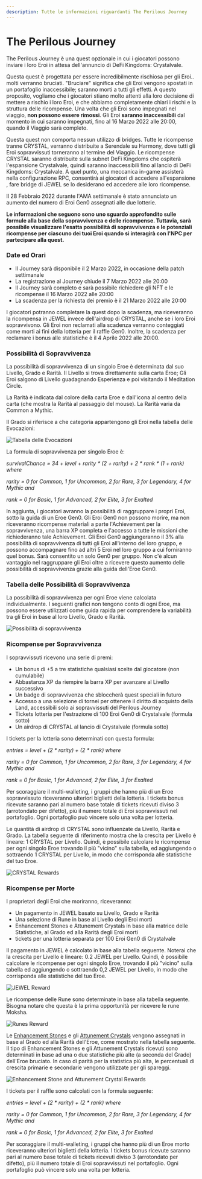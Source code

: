 ```yaml
---
description: Tutte le informazioni riguardanti The Perilous Journey
---
```


# The Perilous Journey

The Perilous Journey è una quest opzionale in cui i giocatori possono inviare i loro Eroi in attesa dell'annuncio di DeFi Kingdoms: Crystalvale.

Questa quest è progettata per essere incredibilmente rischiosa per gli Eroi.. molti verranno bruciati. "Bruciare" significa che gli Eroi vengono spostati in un portafoglio inaccessibile; saranno morti a tutti gli effetti. A questo proposito, vogliamo che i giocatori stiano molto attenti alla loro decisione di mettere a rischio i loro Eroi, e che abbiamo completamente chiari i rischi e la struttura delle ricompense. Una volta che gli Eroi sono impegnati nel viaggio, **non possono essere rimossi**. Gli Eroi **saranno inaccessibili** dal momento in cui saranno impegnati, fino al 16 Marzo 2022 alle 20:00, quando il Viaggio sarà completo.

Questa quest non comporta nessun utilizzo di bridges. Tutte le ricompense tranne CRYSTAL, verranno distribuite a Serendale su Harmony, dove tutti gli Eroi sopravvissuti torneranno al termine del Viaggio. Le ricompense CRYSTAL saranno distribuite sulla subnet DeFi Kingdoms che ospiterà l'espansione Crystalvale, quindi saranno inaccessibili fino al lancio di DeFi Kingdoms: Crystalvale. A quel punto, una meccanica in-game assisterà nella configurazione RPC, consentirà ai giocatori di accedere all'espansione , fare bridge di JEWEL se lo desiderano ed accedere alle loro ricompense.

Il 28 Febbraio 2022 durante l'AMA settimanale è stato annunciato un aumento del numero di Eroi Gen0 assegnati alle due lotterie.

**Le informazioni che seguono sono uno sguardo approfondito sulle formule alla base della sopravvivenza e delle ricompense. Tuttavia, sarà possibile visualizzare l'esatta possibilità di sopravvivenza e le potenziali ricompense per ciascuno dei tuoi Eroi quando si interagirà con l'NPC per partecipare alla quest.**

### **Date ed Orari**

* Il Journey sarà disponibile il 2 Marzo 2022, in occasione della patch settimanale
* La registrazione al Journey chiude il 7 Marzo 2022 alle 20:00
* Il Journey sarà completo e sarà possibile richiedere gli NFT e le ricompense il 16 Marzo 2022 alle 20:00
* La scadenza per la richiesta dei premio è il 21 Marzo 2022 alle 20:00

I giocatori potranno completare la quest dopo la scadenza, ma riceveranno la ricompensa in JEWEL invece dell'airdrop di CRYSTAL, anche se i loro Eroi sopravvivono. Gli Eroi non reclamati alla scadenza verranno conteggiati come morti ai fini della lotteria per il raffle Gen0. Inoltre, la scadenza per reclamare i bonus alle statistiche è il 4 Aprile 2022 alle 20:00.

### Possibilità di Sopravvivenza

La possibilità di sopravvivenza di un singolo Eroe è determinata dal suo Livello, Grado e Rarità. Il Livello si trova direttamente sulla carta Eroe; Gli Eroi salgono di Livello guadagnando Esperienza e poi visitando il Meditation Circle.

La Rarità è indicata dal colore della carta Eroe e dall'icona al centro della carta (che mostra la Rarità al passaggio del mouse). La Rarità varia da Common a Mythic.

Il Grado si riferisce a che categoria appartengono gli Eroi nella tabella delle Evocazioni:

![Tabella delle Evocazioni](<../.gitbook/assets/Albus Class Tree.png>)

La formula di sopravvivenza per singolo Eroe è:

_survivalChance = 34 + level + rarity \* (2 + rarity) + 2 \* rank \* (1 + rank) where_

&#x20;    _rarity = 0 for Common, 1 for Uncommon, 2 for Rare, 3 for Legendary, 4 for Mythic and_

&#x20;    _rank = 0 for Basic, 1 for Advanced, 2 for Elite, 3 for Exalted_

In aggiunta, i giocatori avranno la possibilità di raggruppare i propri Eroi, sotto la guida di un Eroe Gen0. Gli Eroi Gen0 non possono morire, ma non riceveranno ricompense materiali a parte l'Achievement per la sopravvivenza, una barra XP completa e l'accesso a tutte le missioni che richiederanno tale Achievement. Gli Eroi Gen0 aggiungeranno il 3% alla possibilità di sopravvivenza di tutti gli Eroi all'interno del loro gruppo, e possono accompagnare fino ad altri 5 Eroi nel loro gruppo a cui forniranno quel bonus. Sarà consentito un solo Gen0 per gruppo. Non c'è alcun vantaggio nel raggruppare gli Eroi oltre a ricevere questo aumento delle possibilità di sopravvivenza grazie alla guida dell'Eroe Gen0.

### Tabella delle Possibilità di Sopravvivenza

La possibilità di sopravvivenza per ogni Eroe viene calcolata individualmente. I seguenti grafici non tengono conto di ogni Eroe, ma possono essere utilizzati come guida rapida per comprendere la variabilità tra gli Eroi in base al loro Livello, Grado e Rarità.

![Possibilità di sopravvivenza](../.gitbook/assets/survchance.png)

### Ricompense per Sopravvivenza

I sopravvissuti ricevono una serie di premi:

* Un bonus di +5 a tre statistiche qualsiasi scelte dal giocatore (non cumulabile)
* Abbastanza XP da riempire la barra XP per avanzare al Livello successivo&#x20;
* Un badge di sopravvivenza che sbloccherà quest speciali in futuro
* Accesso a una selezione di tornei per ottenere il diritto di acquisto della Land, accessibili solo ai sopravvissuti del Perilous Journey
* Tickets lotteria per l'estrazione di 100 Eroi Gen0 di Crystalvale (formula sotto)
* Un airdrop di CRYSTAL al lancio di Crystalvale (formula sotto)

I tickets per la lotteria sono determinati con questa formula:

_entries = level + (2 \* rarity) + (2 \* rank) where_

&#x20;    _rarity = 0 for Common, 1 for Uncommon, 2 for Rare, 3 for Legendary, 4 for Mythic and_

&#x20;    _rank = 0 for Basic, 1 for Advanced, 2 for Elite, 3 for Exalted_

Per scoraggiare il multi-walleting, i gruppi che hanno più di un Eroe sopravvissuto riceveranno ulteriori biglietti della lotteria. I tickets bonus ricevute saranno pari al numero base totale di tickets ricevuti diviso 3 (arrotondato per difetto), più il numero totale di Eroi sopravvissuti nel portafoglio. Ogni portafoglio può vincere solo una volta per lotteria.

Le quantità di airdrop di CRYSTAL sono influenzate da Livello, Rarità e Grado. La tabella seguente di riferimento mostra che la crescita per Livello è lineare: 1 CRYSTAL per Livello. Quindi, è possibile calcolare le ricompense per ogni singolo Eroe trovando il più "vicino" sulla tabella, ed aggiungendo o sottraendo 1 CRYSTAL per Livello, in modo che corrisponda alle statistiche del tuo Eroe.

![CRYSTAL Rewards](../.gitbook/assets/crystreward.png)

### Ricompense per Morte

I proprietari degli Eroi che moriranno, riceveranno:

* Un pagamento in JEWEL basato su Livello, Grado e Rarità
* Una selezione di Rune in base al Livello degli Eroi morti
* Enhancement Stones e Attunement Crystals in base alla matrice delle Statistiche, al Grado ed alla Rarità degli Eroi morti
* tickets per una lotteria separata per 100 Eroi Gen0 di Crystalvale

Il pagamento in JEWEL è calcolato in base alla tabella seguente. Noterai che la crescita per Livello è lineare: 0.2 JEWEL per Livello. Quindi, è possibile calcolare le ricompense per ogni singolo Eroe, trovando il più "vicino" sulla tabella ed aggiungendo o sottraendo 0,2 JEWEL per Livello, in modo che corrisponda alle statistiche del tuo Eroe.

![JEWEL Reward](../.gitbook/assets/jewelreward.png)

Le ricompense delle Rune sono determinate in base alla tabella seguente. Bisogna notare che questa è la prima opportunità per ricevere le rune Moksha.

![Runes Reward](../.gitbook/assets/runereward.png)

Le [Enhancement Stones](gameplay/heroes/enhancement-stones.md) e gli [Attunement Crystals](gameplay/heroes/attunement-crystal/) vengono assegnati in base al Grado ed alla Rarità dell'Eroe, come mostrato nella tabella seguente. Il tipo di Enhancement Stones e gli Attunement Crystals  ricevuti sono determinati in base ad una o due statistiche più alte (a seconda del Grado) dell'Eroe bruciato. In caso di parità per la statistica più alta, le percentuali di crescita primarie e secondarie vengono utilizzate per gli spareggi.

![Enhancement Stone and Attunement Crystal Rewards](../.gitbook/assets/death-enhancement-attunement-reward.png)

I tickets per il raffle sono calcolati con la formula seguente:

_entries = level + (2 \* rarity) + (2 \* rank) where_

&#x20;    _rarity = 0 for Common, 1 for Uncommon, 2 for Rare, 3 for Legendary, 4 for Mythic and_

&#x20;    _rank = 0 for Basic, 1 for Advanced, 2 for Elite, 3 for Exalted_

Per scoraggiare il multi-walleting, i gruppi che hanno più di un Eroe morto riceveranno ulteriori biglietti della lotteria. I tickets bonus ricevute saranno pari al numero base totale di tickets ricevuti diviso 3 (arrotondato per difetto), più il numero totale di Eroi sopravvissuti nel portafoglio. Ogni portafoglio può vincere solo una volta per lotteria.

